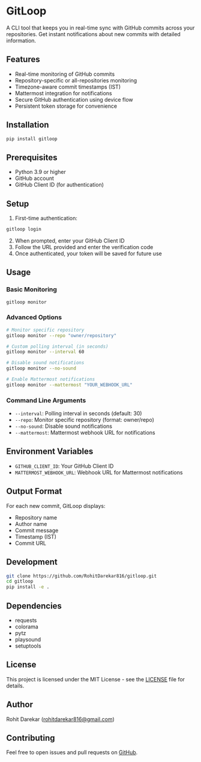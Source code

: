 # GitLoop

A CLI tool that keeps you in real-time sync with GitHub commits across your repositories. Get instant notifications about new commits with detailed information.

## Features

- Real-time monitoring of GitHub commits
- Repository-specific or all-repositories monitoring
- Timezone-aware commit timestamps (IST)
- Mattermost integration for notifications
- Secure GitHub authentication using device flow
- Persistent token storage for convenience

## Installation

```bash
pip install gitloop
```

## Prerequisites

- Python 3.9 or higher
- GitHub account
- GitHub Client ID (for authentication)

## Setup

1. First-time authentication:
```bash
gitloop login
```

2. When prompted, enter your GitHub Client ID
3. Follow the URL provided and enter the verification code
4. Once authenticated, your token will be saved for future use

## Usage

### Basic Monitoring
```bash
gitloop monitor
```

### Advanced Options
```bash
# Monitor specific repository
gitloop monitor --repo "owner/repository"

# Custom polling interval (in seconds)
gitloop monitor --interval 60

# Disable sound notifications
gitloop monitor --no-sound

# Enable Mattermost notifications
gitloop monitor --mattermost "YOUR_WEBHOOK_URL"
```

### Command Line Arguments

- `--interval`: Polling interval in seconds (default: 30)
- `--repo`: Monitor specific repository (format: owner/repo)
- `--no-sound`: Disable sound notifications
- `--mattermost`: Mattermost webhook URL for notifications

## Environment Variables

- `GITHUB_CLIENT_ID`: Your GitHub Client ID
- `MATTERMOST_WEBHOOK_URL`: Webhook URL for Mattermost notifications

## Output Format

For each new commit, GitLoop displays:
- Repository name
- Author name
- Commit message
- Timestamp (IST)
- Commit URL

## Development

```bash
git clone https://github.com/RohitDarekar816/gitloop.git
cd gitloop
pip install -e .
```

## Dependencies

- requests
- colorama
- pytz
- playsound
- setuptools

## License

This project is licensed under the MIT License - see the [LICENSE](LICENSE) file for details.

## Author

Rohit Darekar (rohitdarekar816@gmail.com)

## Contributing

Feel free to open issues and pull requests on [GitHub](https://github.com/RohitDarekar816/gitloop).